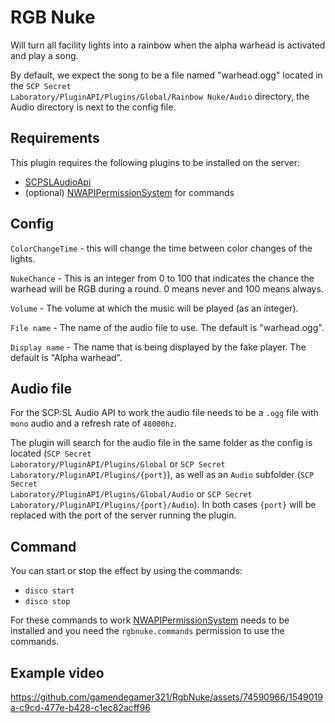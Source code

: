 # RGB Nuke

Will turn all facility lights into a rainbow when the alpha warhead is activated and play a song.

By default, we expect the song to be a file named "warhead.ogg" located in the <code>SCP Secret
Laboratory/PluginAPI/Plugins/Global/Rainbow Nuke/Audio</code> directory, the Audio directory is next to the config file.

## Requirements

This plugin requires the following plugins to be installed on the server:

- [SCPSLAudioApi](https://github.com/CedModV2/SCPSLAudioApi)
- (optional) [NWAPIPermissionSystem](https://github.com/CedModV2/NWAPIPermissionSystem) for commands

## Config

<code>ColorChangeTime</code> - this will change the time between color changes of the lights.

<code>NukeChance</code> - This is an integer from 0 to 100 that indicates the chance the warhead will be RGB during a
round. 0 means never and 100 means always.

<code>Volume</code> - The volume at which the music will be played (as an integer).

<code>File name</code> - The name of the audio file to use. The default is "warhead.ogg".

<code>Display name</code> - The name that is being displayed by the fake player. The default is "Alpha warhead".

## Audio file

For the SCP:SL Audio API to work the audio file needs to be a <code>.ogg</code> file with <code>mono</code> audio and a
refresh rate of <code>48000hz</code>.

The plugin will search for the audio file in the same folder as the config is located (<code>SCP Secret
Laboratory/PluginAPI/Plugins/Global</code> or <code>SCP Secret Laboratory/PluginAPI/Plugins/{port}</code>), as well as
an <code>Audio</code> subfolder (<code>SCP Secret Laboratory/PluginAPI/Plugins/Global/Audio</code>  or <code>SCP Secret
Laboratory/PluginAPI/Plugins/{port}/Audio</code>). In both cases <code>{port}</code> will be replaced with the port of
the server running the plugin.

## Command

You can start or stop the effect by using the commands:

- <code>disco start</code>
- <code>disco stop</code>

For these commands to work [NWAPIPermissionSystem](https://github.com/CedModV2/NWAPIPermissionSystem) needs to be
installed and you need the <code>rgbnuke.commands</code> permission to use the commands.

## Example video

https://github.com/gamendegamer321/RgbNuke/assets/74590966/1549019a-c9cd-477e-b428-c1ec82acff96

